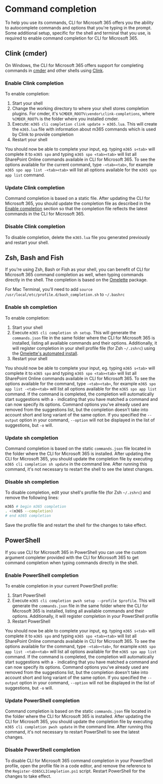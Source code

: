 # Command completion

To help you use its commands, CLI for Microsoft 365 offers you the ability to autocomplete commands and options that you're typing in the prompt. Some additional setup, specific for the shell and terminal that you use, is required to enable command completion for CLI for Microsoft 365.

## Clink (cmder)

On Windows, the CLI for Microsoft 365 offers support for completing commands in [cmder](http://cmder.net) and other shells using [Clink](https://mridgers.github.io/clink/).

### Enable Clink completion

To enable completion:

1. Start your shell
1. Change the working directory to where your shell stores completion plugins. For cmder, it's `%CMDER_ROOT%\vendor\clink-completions`, where `%CMDER_ROOT%` is the folder where you installed cmder.
1. Execute: `m365 cli completion clink update > m365.lua`. This will create the `m365.lua` file with information about m365 commands which is used by Clink to provide completion
1. Restart your shell

You should now be able to complete your input, eg. typing `m365 s<tab>` will complete it to `m365 spo` and typing `m365 spo <tab><tab>` will list all SharePoint Online commands available in CLI for Microsoft 365. To see the options available for the current command, type `-<tab><tab>`, for example `m365 spo app list -<tab><tab>` will list all options available for the `m365 spo app list` command.

### Update Clink completion

Command completion is based on a static file. After updating the CLI for Microsoft 365, you should update the completion file as described in the [Enable completion](#enable-clink-completion) section so that the completion file reflects the latest commands in the CLI for Microsoft 365.

### Disable Clink completion

To disable completion, delete the `m365.lua` file you generated previously and restart your shell.

## Zsh, Bash and Fish

If you're using Zsh, Bash or Fish as your shell, you can benefit of CLI for Microsoft 365 command completion as well, when typing commands directly in the shell. The completion is based on the [Omelette](https://www.npmjs.com/package/omelette) package.

For Mac Terminal, you'll need to add `source /usr/local/etc/profile.d/bash_completion.sh` to `~/.bashrc`

### Enable sh completion

To enable completion:

1. Start your shell
1. Execute `m365 cli completion sh setup`. This will generate the `commands.json` file in the same folder where the CLI for Microsoft 365 is installed, listing all available commands and their options. Additionally, it will register completion in your shell profile file (for Zsh `~/.zshrc`) using the [Omelette's automated install](https://www.npmjs.com/package/omelette#automated-install).
1. Restart your shell

You should now be able to complete your input, eg. typing `m365 s<tab>` will complete it to `m365 spo` and typing `m365 spo <tab><tab>` will list all SharePoint Online commands available in CLI for Microsoft 365. To see the options available for the command, type `-<tab><tab>`, for example `m365 spo app list -<tab><tab>` will list all options available for the `m365 spo app list` command. If the command is completed, the completion will automatically start suggestions with a `-` indicating that you have matched a command and can now specify its options. Command options you've already used are removed from the suggestions list, but the completion doesn't take into account short and long variant of the same option. If you specified the `--output` option in your command, `--option` will not be displayed in the list of suggestions, but `-o` will.

### Update sh completion

Command completion is based on the static `commands.json` file located in the folder where the CLI for Microsoft 365 is installed. After updating the CLI for Microsoft 365, you should update the completion file by executing `m365 cli completion sh update` in the command line. After running this command, it's not necessary to restart the shell to see the latest changes.

### Disable sh completion

To disable completion, edit your shell's profile file (for Zsh `~/.zshrc`) and remove the following lines:

```sh
m365 # begin m365 completion
. <(m365 --completion)
# end m365 completion
```

Save the profile file and restart the shell for the changes to take effect.

## PowerShell

If you use CLI for Microsoft 365 in PowerShell you can use the custom argument completer provided with the CLI for Microsoft 365 to get command completion when typing commands directly in the shell.

### Enable PowerShell completion

To enable completion in your current PowerShell profile:

1. Start PowerShell
1. Execute `m365 cli completion pwsh setup --profile $profile`. This will generate the `commands.json` file in the same folder where the CLI for Microsoft 365 is installed, listing all available commands and their options. Additionally, it will register completion in your PowerShell profile
1. Restart PowerShell

You should now be able to complete your input, eg. typing `m365 s<tab>` will complete it to `m365 spo` and typing `m365 spo <tab><tab>` will list all SharePoint Online commands available in CLI for Microsoft 365. To see the options available for the command, type `-<tab><tab>`, for example `m365 spo app list -<tab><tab>` will list all options available for the `m365 spo app list` command. If the command is completed, the completion will automatically start suggestions with a `-` indicating that you have matched a command and can now specify its options. Command options you've already used are removed from the suggestions list, but the completion doesn't take into account short and long variant of the same option. If you specified the `--output` option in your command, `--option` will not be displayed in the list of suggestions, but `-o` will.

### Update PowerShell completion

Command completion is based on the static `commands.json` file located in the folder where the CLI for Microsoft 365 is installed. After updating the CLI for Microsoft 365, you should update the completion file by executing `m365 cli completion pwsh update` in the command line. After running this command, it's not necessary to restart PowerShell to see the latest changes.

### Disable PowerShell completion

To disable CLI for Microsoft 365 command completion in your PowerShell profile, open the profile file in a code editor, and remove the reference to the `Register-O365CLICompletion.ps1` script. Restart PowerShell for the changes to take effect.
